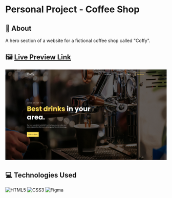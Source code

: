 # Personal Project - Coffee Shop

## 📖 About

A hero section of a website for a fictional coffee shop called "Coffy".

## 🖼️ [Live Preview Link](https://zascuofficial-coffy.netlify.app/ "The preview link")

![Preview Image](assets/img/preview.png "Preview image")

## 💻 Technologies Used

![HTML5](https://img.shields.io/badge/html5-%23E34F26.svg?style=for-the-badge&logo=html5&logoColor=white)
![CSS3](https://img.shields.io/badge/css3-%231572B6.svg?style=for-the-badge&logo=css3&logoColor=white)
![Figma](https://img.shields.io/badge/figma-%23F24E1E.svg?style=for-the-badge&logo=figma&logoColor=white)
